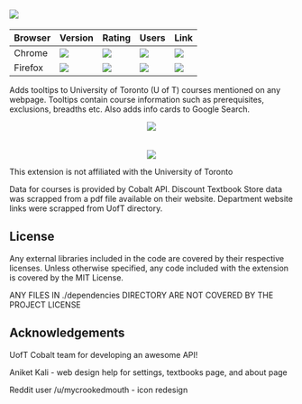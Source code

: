 
# ![](https://i.imgur.com/7lorkX2.png)


|Browser|Version|Rating|Users| Link |
|--|--|--|--|--|
|Chrome| [![](https://img.shields.io/chrome-web-store/v/jcbiiafabmhjeiepopiiajnkjhcdieme.svg?label=&style=for-the-badge)](https://chrome.google.com/webstore/detail/uoft-course-info/jcbiiafabmhjeiepopiiajnkjhcdieme)  | [![](https://img.shields.io/chrome-web-store/rating/jcbiiafabmhjeiepopiiajnkjhcdieme.svg?label=&style=for-the-badge)](https://chrome.google.com/webstore/detail/uoft-course-info/jcbiiafabmhjeiepopiiajnkjhcdieme) |  [![](https://img.shields.io/chrome-web-store/users/jcbiiafabmhjeiepopiiajnkjhcdieme.svg?label=&style=for-the-badge)](https://chrome.google.com/webstore/detail/uoft-course-info/jcbiiafabmhjeiepopiiajnkjhcdieme) | [![](https://i.imgur.com/5xGgaWQ.png)](https://chrome.google.com/webstore/detail/uoft-course-info/jcbiiafabmhjeiepopiiajnkjhcdieme)
|Firefox|[![](https://img.shields.io/amo/v/uoft-course-info.svg?label=&style=for-the-badge)](https://addons.mozilla.org/en-US/firefox/addon/uoft-course-info/) |[![](https://img.shields.io/amo/rating/uoft-course-info.svg?label=&style=for-the-badge)](https://addons.mozilla.org/en-US/firefox/addon/uoft-course-info/) |[![](https://img.shields.io/amo/users/uoft-course-info.svg?label=&style=for-the-badge)](https://addons.mozilla.org/en-US/firefox/addon/uoft-course-info/)|[![](https://i.imgur.com/EGkkgvF.png)](https://addons.mozilla.org/en-US/firefox/addon/uoft-course-info/)|


Adds tooltips to University of Toronto (U of T) courses mentioned on any webpage. Tooltips contain course information such as prerequisites, exclusions, breadths etc. Also adds info cards to Google Search. 

<p align="center">
<img src ="https://i.imgur.com/waEYvFE.gif" />
<br/><br/>
<br/>
<img src ="https://i.imgur.com/kYas0cS.png" />
</p>

This extension is not affiliated with the University of Toronto

Data for courses is provided by Cobalt API. Discount Textbook Store data was scrapped from a pdf file available on their website. Department website links were scrapped from UofT directory.

## License

Any external libraries included in the code are covered by their respective licenses. 
Unless otherwise specified, any code included with the extension is covered by the MIT License.

ANY FILES IN ./dependencies DIRECTORY ARE NOT COVERED BY THE PROJECT LICENSE

## Acknowledgements

UofT Cobalt team for developing an awesome API!

Aniket Kali - web design help for settings, textbooks page, and about page

Reddit user /u/mycrookedmouth - icon redesign
